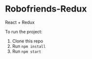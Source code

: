 # Robofriends-Redux
React + Redux

To run the project:

1. Clone this repo
2. Run `npm install`
3. Run `npm start`
